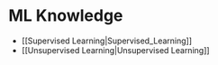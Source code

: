 # ML Knowledge

* [[Supervised Learning|Supervised_Learning]]
* [[Unsupervised Learning|Unsupervised Learning]]